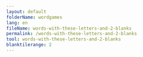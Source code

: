 ```yaml
---
layout: default
folderName: wordgames
lang: en
fileName: words-with-these-letters-and-2-blanks
permalink: /words-with-these-letters-and-2-blanks
tool: words-with-these-letters-and-2-blanks
blanktilerange: 2
---
```

